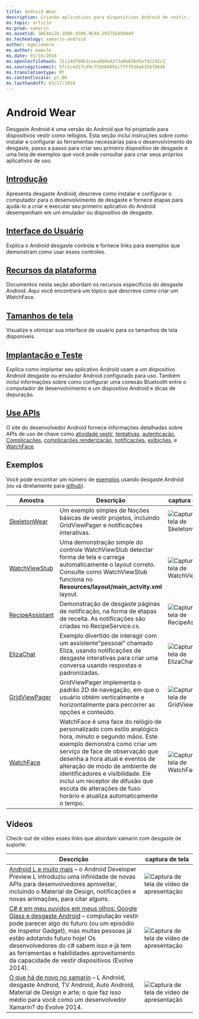```yaml
---
title: Android Wear
description: Criando aplicativos para dispositivos Android de vestir.
ms.topic: article
ms.prod: xamarin
ms.assetid: 3BE4A128-2D88-4500-9E48-20375EA99A49
ms.technology: xamarin-android
author: mgmclemore
ms.author: mamcle
ms.date: 03/16/2018
ms.openlocfilehash: 31114df0b631aea909e82f3a8b836d5ef922d2c1
ms.sourcegitcommit: 5fc1c4d17cd9c755604092cf7ff038a6358f8646
ms.translationtype: MT
ms.contentlocale: pt-BR
ms.lasthandoff: 03/17/2018
---
```

# <a name="android-wear"></a>Android Wear

Desgaste Android é uma versão do Android que foi projetado para dispositivos vestir como relógios. Esta seção inclui instruções sobre como instalar e configurar as ferramentas necessárias para o desenvolvimento de desgaste, passo a passo para criar seu primeiro dispositivo de desgaste e uma lista de exemplos que você pode consultar para criar seus próprios aplicativos de uso.

##  <a name="getting-startedandroidwearget-startedindexmd"></a>[Introdução](~/android/wear/get-started/index.md)

Apresenta desgaste Android, descreve como instalar e configurar o computador para o desenvolvimento de desgaste e fornece etapas para ajudá-lo a criar e executar seu primeiro aplicativo do Android desempenham em um emulador ou dispositivo de desgaste.

##  <a name="user-interfaceandroidwearuser-interfaceindexmd"></a>[Interface do Usuário](~/android/wear/user-interface/index.md)

Explica o Android desgaste controla e fornece links para exemplos que demonstram como usar esses controles.

##  <a name="platform-featuresandroidwearplatformindexmd"></a>[Recursos da plataforma](~/android/wear/platform/index.md)

Documentos nesta seção abordam os recursos específicos do desgaste Android. Aqui você encontrará um tópico que descreve como criar um WatchFace.

##  <a name="screen-sizesandroidwearscreen-sizesmd"></a>[Tamanhos de tela](~/android/wear/screen-sizes.md)

Visualize e otimizar sua interface de usuário para os tamanhos de tela disponíveis.

##  <a name="deployment--testingandroidweardeploy-testindexmd"></a>[Implantação e Teste](~/android/wear/deploy-test/index.md)

Explica como implantar seu aplicativo Android usam a um dispositivo Android desgaste ou emulador Android configurado para uso. Também inclui informações sobre como configurar uma conexão Bluetooth entre o computador de desenvolvimento e um dispositivo Android e dicas de depuração.

##  <a name="wear-apishttpsdeveloperandroidcomreferenceandroidsupportwearable"></a>[Use APIs](https://developer.android.com/reference/android/support/wearable)

O site do desenvolvedor Android fornece informações detalhadas sobre APIs de uso de chave como [atividade vestir](https://developer.android.com/reference/android/support/wearable/activity/package-summary.html), [tentativas](https://developer.android.com/reference/com/google/android/wearable/intent/package-summary.html), [autenticação](https://developer.android.com/reference/android/support/wearable/authentication/package-summary.html), [ Complicações](https://developer.android.com/reference/android/support/wearable/complications/package-summary.html), [complicações renderização](https://developer.android.com/reference/android/support/wearable/complications/rendering/package-summary.html), [notificações](https://developer.android.com/reference/android/support/wearable/notifications/package-summary.html), [exibições](https://developer.android.com/reference/android/support/wearable/view/package-summary.html), e [WatchFace](https://developer.android.com/reference/android/support/wearable/watchface/package-summary.html).



## <a name="samples"></a>Exemplos

Você pode encontrar um número de [exemplos](https://developer.xamarin.com/samples/android/Android%20Wear/) usando desgaste Android (ou vá diretamente para [github](https://github.com/xamarin/monodroid-samples/tree/master/wear)). 

|Amostra|Descrição|captura de tela|
|--- |--- |--- |
|[SkeletonWear](https://developer.xamarin.com/samples/SkeletonWear/)|Um exemplo simples de Noções básicas de vestir projetos, incluindo GridViewPager e notificações interativas.|![Captura de tela de Skeletonwear](images/skeleton.png)|
|[WatchViewStub](https://developer.xamarin.com/samples/WatchViewStub/)|Uma demonstração simple do controle WatchViewStub detectar forma de tela e carrega automaticamente o layout correto.  Consulte como WatchViewStub funciona no **Resources/layout/main_actvity.xml** layout.|![Captura de tela de WatchViewStub](images/watchview.png)|
|[RecipeAssistant](https://developer.xamarin.com/samples/RecipeAssistant/)|Demonstração de desgaste páginas de notificação, na forma de etapas de receita. As notificações são criadas no RecipeService.cs.|![Captura de tela de RecipeAssistant](images/recipeassist.png)|
|[ElizaChat](https://developer.xamarin.com/samples/ElizaChat/)|Exemplo divertido de interagir com um assistente"pessoal" chamado Eliza, usando notificações de desgaste interativas para criar uma conversa usando respostas e padronizadas.|![Captura de tela de ElizaChat](images/eliza.png)|
|[GridViewPager](https://developer.xamarin.com/samples/GridViewPager/)|GridViewPager implementa o padrão 2D de navegação, em que o usuário obtém verticalmente e horizontalmente para percorrer as opções e conteúdo.|![Captura de tela de GridViewPager](images/gridviewpager.png)|
|[WatchFace](https://developer.xamarin.com/samples/monodroid/wear/WatchFace)|WatchFace é uma face do relógio de personalizado com estilo analógico hora, minuto e segundo mãos. Este exemplo demonstra como criar um serviço de face de observação que desenha a hora atual e eventos de alteração de modo de ambiente de identificadores e visibilidade. Ele inclui um receptor de difusão que escuta de alterações de fuso horário e atualiza automaticamente o tempo.|![Captura de tela de WatchFace](images/gridviewpager.png)|


##  <a name="videos"></a>Vídeos

Check-out de vídeo esses links que abordam xamarin com desgaste de suporte:

|Descrição|captura de tela|
|--- |--- |
|[Android L e muito mais](http://blog.xamarin.com/webinar-recording-android-l-and-so-much-more/) &ndash; o Android Developer Preview L introduziu uma infinidade de novas APIs para desenvolvedores aproveitar, incluindo o Material de Design, notificações e novas animações, para citar alguns.|![Captura de tela de vídeo de apresentação](images/video-android-l.png)|
|[C# é em meu ouvidos em meus olhos: Google Glass e desgaste Android](https://www.youtube.com/watch?v=80H8tXByZQc) &ndash; computação vestir pode parecer algo do futuro (ou um episódio de Inspetor Gadget), mas muitas pessoas já estão adotando futuro hoje! Os desenvolvedores do c# sabem isso e já tem as ferramentas e habilidades aproveitamento da capacidade de vestir dispositivos (Evolve 2014).|![Captura de tela de vídeo de apresentação](images/video-eyes-ears.png)|
|[O que há de novo no xamarin](https://www.youtube.com/watch?v=Gpqc2XZIQfU) &ndash; L Android, desgaste Android, TV Android, Auto Android, Material de Design e arte; o que faz isso médio para você como um desenvolvedor Xamarin? do Evolve 2014.|![Captura de tela de vídeo de apresentação](Images/video-whats-new.png)|


<!--

March 18
http://blog.xamarin.com/android-wear/

August 14
http://blog.xamarin.com/android-l-developer-preview-android-wear-support/

August 27
http://blog.xamarin.com/tips-for-your-first-android-wear-app/

Watch Face
https://github.com/Redth/Xamarin.Wear.WatchFace
-->
